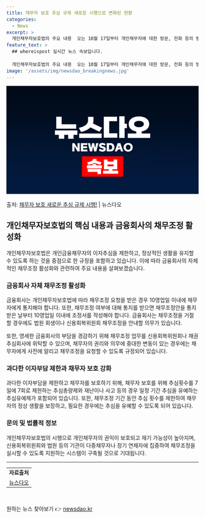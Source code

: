 ```yaml
---
title: 채무자 보호 추심 규제 새로운 시행으로 변화된 현황
categories:
  - News
excerpt: >
  개인채무자보호법의 주요 내용  오는 10월 17일부터 개인채무자에 대한 방문, 전화 등의 방법으로 연락하는 …
feature_text: >
  ## whereispost 실시간 뉴스 속보입니다.

  개인채무자보호법의 주요 내용  오는 10월 17일부터 개인채무자에 대한 방문, 전화 등의 방법으로 연락하는 …
image: '/assets/img/newsdao_breakingnews.jpg'
---
```


![뉴스다오 속보](/assets/img/newsdao_breakingnews.jpg)

<p>출처: <a href="https://newsdao.kr/4599" rel="dofollow">채무자 보호 새로운 추심 규제 시행!</a> | 뉴스다오</p>

<h2 data-ke-size="size26">개인채무자보호법의 핵심 내용과 금융회사의 채무조정 활성화</h2>

<p data-ke-size="size16">개인채무자보호법은 개인금융채무자의 이자추심을 제한하고, 정상적인 생활을 유지할 수 있도록 하는 것을 중점으로 한 규정을 포함하고 있습니다. 이에 따라 금융회사의 자체적인 채무조정 활성화와 관련하여 주요 내용을 살펴보겠습니다.</p>

<h3>금융회사 자체 채무조정 활성화</h3>

<p data-ke-size="size16">금융회사는 개인채무자보호법에 따라 채무조정 요청을 받은 경우 10영업일 이내에 채무자에게 통지해야 합니다. 또한, 채무조정 여부에 대해 통지를 받으면 채무조정안을 통지받은 날부터 10영업일 이내에 조정서를 작성해야 합니다. 금융회사는 채무조정을 거절할 경우에도 법원 회생이나 신용회복위원회 채무조정을 안내할 의무가 있습니다.</p>

<p data-ke-size="size16">또한, 영세한 금융회사의 부담을 경감하기 위해 채무조정 업무를 신용회복위원회나 채권추심회사에 위탁할 수 있으며, 채무자의 권리와 의무에 중대한 변동이 있는 경우에는 채무자에게 사전에 알리고 채무조정을 요청할 수 있도록 규정되어 있습니다.</p>

<h3>과다한 이자부담 제한과 채무자 보호 강화</h3>

<p data-ke-size="size16">과다한 이자부담을 제한하고 채무자를 보호하기 위해, 채무자 보호를 위해 추심횟수를 7일에 7회로 제한하는 추심총량제와 재난이나 사고 등의 경우 일정 기간 추심을 유예하는 추심유예제가 포함되어 있습니다. 또한, 채무조정 기간 동안 추심 횟수를 제한하여 채무자의 정상 생활을 보장하고, 필요한 경우에는 추심을 유예할 수 있도록 되어 있습니다.</p>

<h3>문의 및 법률적 정보</h3>

<p data-ke-size="size16">개인채무자보호법의 시행으로 개인채무자의 권익이 보호되고 재기 가능성이 높아지며, 신용회복위원회와 법원 등의 기관이 다중채무자나 장기 연체자에 집중하여 채무조정을 실시할 수 있도록 지원하는 시스템이 구축될 것으로 기대됩니다.</p>

<hr>

<table>
  <tr>
    <td style="text-align: center; height: 17px;"><b>자료출처</b></td>
  </tr>
  <tr>
    <td style="text-align: center; height: 17px;"><a href="https://newsdao.kr/4599">뉴스다오</a></td>
  </tr>
</table>

<p data-ke-size="size16">&nbsp;</p> 

원하는 뉴스 찾아보기 👉 <a href="https://newsdao.kr" rel="dofollow">newsdao.kr</a>


